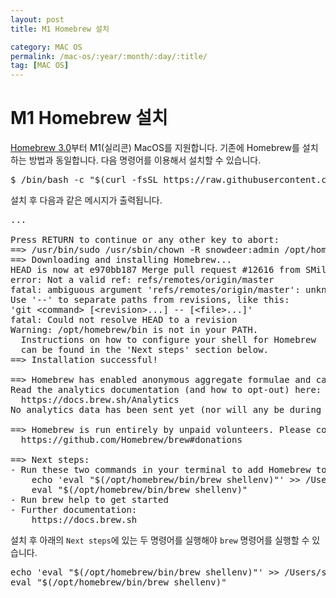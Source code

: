 ```yaml
---
layout: post
title: M1 Homebrew 설치

category: MAC OS
permalink: /mac-os/:year/:month/:day/:title/
tag: [MAC OS]
---
```

# M1 Homebrew 설치

[Homebrew 3.0](https://brew.sh/2021/02/05/homebrew-3.0.0/)부터 M1(실리콘) MacOS를 지원합니다.
기존에 Homebrew를 설치하는 방법과 동일합니다. 다음 명령어를 이용해서 설치할 수 있습니다.

<pre class="prettyprint">
$ /bin/bash -c "$(curl -fsSL https://raw.githubusercontent.com/Homebrew/install/HEAD/install.sh)"
</pre>

설치 후 다음과 같은 메시지가 출력됩니다.

<pre class="prettyprint">
...

Press RETURN to continue or any other key to abort:
==> /usr/bin/sudo /usr/sbin/chown -R snowdeer:admin /opt/homebrew
==> Downloading and installing Homebrew...
HEAD is now at e970bb187 Merge pull request #12616 from SMillerDev/chore/docs/common_cask_issues
error: Not a valid ref: refs/remotes/origin/master
fatal: ambiguous argument 'refs/remotes/origin/master': unknown revision or path not in the working tree.
Use '--' to separate paths from revisions, like this:
'git &lt;command&gt; [&lt;revision&gt;...] -- [&lt;file&gt;...]'
fatal: Could not resolve HEAD to a revision
Warning: /opt/homebrew/bin is not in your PATH.
  Instructions on how to configure your shell for Homebrew
  can be found in the 'Next steps' section below.
==> Installation successful!

==> Homebrew has enabled anonymous aggregate formulae and cask analytics.
Read the analytics documentation (and how to opt-out) here:
  https://docs.brew.sh/Analytics
No analytics data has been sent yet (nor will any be during this install run).

==> Homebrew is run entirely by unpaid volunteers. Please consider donating:
  https://github.com/Homebrew/brew#donations

==> Next steps:
- Run these two commands in your terminal to add Homebrew to your PATH:
    echo 'eval "$(/opt/homebrew/bin/brew shellenv)"' >> /Users/snowdeer/.zprofile
    eval "$(/opt/homebrew/bin/brew shellenv)"
- Run brew help to get started
- Further documentation:
    https://docs.brew.sh
</pre>

설치 후 아래의 `Next steps`에 있는 두 명령어를 실행해야 `brew` 명령어를 실행할 수 있습니다.

<pre class="prettyprint">
echo 'eval "$(/opt/homebrew/bin/brew shellenv)"' >> /Users/snowdeer/.zprofile
eval "$(/opt/homebrew/bin/brew shellenv)"
</pre>
